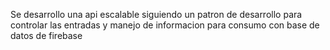 Se desarrollo una api escalable siguiendo un patron de desarrollo para controlar las entradas y manejo de informacion para consumo con base de datos de firebase 

